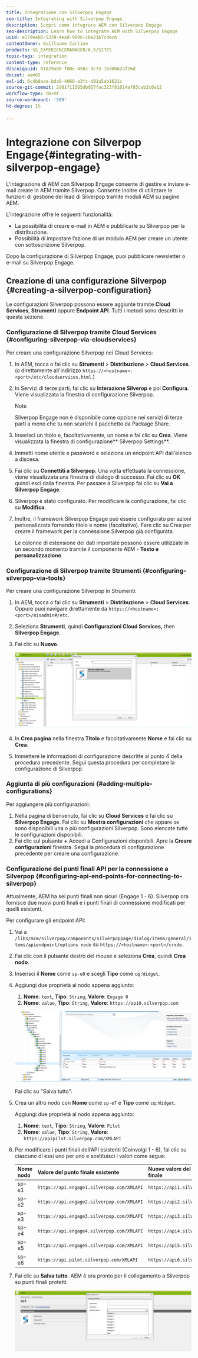 ```yaml
---
title: Integrazione con Silverpop Engage
seo-title: Integrating with Silverpop Engage
description: Scopri come integrare AEM con Silverpop Engage
seo-description: Learn how to integrate AEM with Silverpop Engage
uuid: e17deeb6-5339-4ead-9086-cbe2167cdec6
contentOwner: Guillaume Carlino
products: SG_EXPERIENCEMANAGER/6.5/SITES
topic-tags: integration
content-type: reference
discoiquuid: 01029a80-f80e-450c-9c73-16d0662af26d
docset: aem65
exl-id: 6c4b8aaa-bda0-4066-a3fc-d91a5ab1621c
source-git-commit: 2981f11565db957fac323f81014af83cab2c0a12
workflow-type: tm+mt
source-wordcount: '589'
ht-degree: 1%

---
```


# Integrazione con Silverpop Engage{#integrating-with-silverpop-engage}

<!-- THIS ENTIRE TOPIC APPEARS OBSOLETE BECAUSE SILVERPOP NO LONGER EXISTS AND THERE ARE NO REDIRECTS FOR THE DOWNLOAD URL BELOW THAT IS 404.
>[!NOTE]
>
>Silverpop integration is **not** available out of the box. You must download the Silverpop integration package `https://www.adobeaemcloud.com/content/marketplace/marketplaceProxy.html?packagePath=/content/companies/public/adobe/packages/aem620/product/cq-mcm-integrations-silverpop-content` from Package Share and install it on your instance. After you have installed the package, you can configure it as described in this document. -->

L’integrazione di AEM con Silverpop Engage consente di gestire e inviare e-mail create in AEM tramite Silverpop. Consente inoltre di utilizzare le funzioni di gestione dei lead di Silverpop tramite moduli AEM su pagine AEM.

L’integrazione offre le seguenti funzionalità:

* La possibilità di creare e-mail in AEM e pubblicarle su Silverpop per la distribuzione.
* Possibilità di impostare l’azione di un modulo AEM per creare un utente con sottoscrizione Silverpop.

Dopo la configurazione di Silverpop Engage, puoi pubblicare newsletter o e-mail su Silverpop Engage.

## Creazione di una configurazione Silverpop {#creating-a-silverpop-configuration}

Le configurazioni Silverpop possono essere aggiunte tramite **Cloud Services**, **Strumenti** oppure **Endpoint API**. Tutti i metodi sono descritti in questa sezione.

### Configurazione di Silverpop tramite Cloud Services {#configuring-silverpop-via-cloudservices}

Per creare una configurazione Silverpop nei Cloud Services:

1. In AEM, tocca o fai clic su **Strumenti** > **Distribuzione** > **Cloud Services**. (o direttamente all&#39;indirizzo `https://<hostname>:<port>/etc/cloudservices.html`.)
1. In Servizi di terze parti, fai clic su **Interazione Silverop** e poi **Configura**. Viene visualizzata la finestra di configurazione Silverpop.

   >[!NOTE]
   >
   >Silverpop Engage non è disponibile come opzione nei servizi di terze parti a meno che tu non scarichi il pacchetto da Package Share.

1. Inserisci un titolo e, facoltativamente, un nome e fai clic su **Crea**. Viene visualizzata la finestra di configurazione** Silverpop Settings**.
1. Immetti nome utente e password e seleziona un endpoint API dall&#39;elenco a discesa.
1. Fai clic su **Connettiti a Silverpop.** Una volta effettuata la connessione, viene visualizzata una finestra di dialogo di successo. Fai clic su **OK** quindi esci dalla finestra. Per passare a Silverpop fai clic su **Vai a Silverpop Engage**.
1. Silverpop è stato configurato. Per modificare la configurazione, fai clic su **Modifica**.
1. Inoltre, il framework Silverpop Engage può essere configurato per azioni personalizzate fornendo titolo e nome (facoltativo). Fare clic su Crea per creare il framework per la connessione Silverpop già configurata.

   Le colonne di estensione dei dati importate possono essere utilizzate in un secondo momento tramite il componente AEM - **Testo e personalizzazione**.

### Configurazione di Silverpop tramite Strumenti {#configuring-silverpop-via-tools}

Per creare una configurazione Silverpop in Strumenti:

1. In AEM, tocca o fai clic su **Strumenti** > **Distribuzione** > **Cloud Services**. Oppure puoi navigare direttamente da `https://<hostname>:<port>/misadmin#/etc`.
1. Seleziona **Strumenti**, quindi **Configurazioni Cloud Services,** then **Silverpop Engage**.
1. Fai clic su **Nuovo**.

   ![chlimage_1-6](assets/chlimage_1-6.jpeg)

1. In **Crea pagina** nella finestra **Titolo** e facoltativamente **Nome** e fai clic su **Crea**.
1. Immettere le informazioni di configurazione descritte al punto 4 della procedura precedente. Segui questa procedura per completare la configurazione di Silverpop.

### Aggiunta di più configurazioni {#adding-multiple-configurations}

Per aggiungere più configurazioni:

1. Nella pagina di benvenuto, fai clic su **Cloud Services** e fai clic su **Silverpop Engage**. Fai clic su **Mostra configurazioni** che appare se sono disponibili una o più configurazioni Silverpop. Sono elencate tutte le configurazioni disponibili.
1. Fai clic sul pulsante **+** Accedi a Configurazioni disponibili. Apre la **Creare configurazioni** finestra. Segui la procedura di configurazione precedente per creare una configurazione.

### Configurazione dei punti finali API per la connessione a Silverpop {#configuring-api-end-points-for-connecting-to-silverpop}

Attualmente, AEM ha sei punti finali non sicuri (Engage 1 - 6). Silverpop ora fornisce due nuovi punti finali e i punti finali di connessione modificati per quelli esistenti.

Per configurare gli endpoint API:

1. Vai a `/libs/mcm/silverpop/components/silverpoppage/dialog/items/general/items/apiendpoint/options node` su `https://<hostname>:<port>/crxde.`
1. Fai clic con il pulsante destro del mouse e seleziona **Crea**, quindi **Crea nodo**.
1. Inserisci il **Nome** come `sp-e0` e scegli **Tipo** come `cq:Widget`.
1. Aggiungi due proprietà al nodo appena aggiunto:

   1. **Nome**: `text`, **Tipo**: `String`, **Valore**: `Engage 0`
   1. **Nome**: `value`, **Tipo**: `String`, **Valore**: `https://api0.silverpop.com`

   ![chlimage_1-42](assets/chlimage_1-42.png)

   Fai clic su &quot;Salva tutto&quot;.

1. Crea un altro nodo con **Nome** come `sp-e7` e **Tipo** come `cq:Widget`.

   Aggiungi due proprietà al nodo appena aggiunto:

   1. **Nome**: `text`, **Tipo**: `String`, **Valore**: `Pilot`
   1. **Nome**: `value`, **Tipo**: `String`, **Valore**: `https://apipilot.silverpop.com/XMLAPI`

1. Per modificare i punti finali dell’API esistenti (Coinvolgi 1 - 6), fai clic su ciascuno di essi uno per uno e sostituisci i valori come segue:

   | **Nome nodo** | **Valore del punto finale esistente** | **Nuovo valore del punto finale** |
   |---|---|---|
   | sp-e1 | `https://api.engage1.silverpop.com/XMLAPI` | `https://api1.silverpop.com` |
   | sp-e2 | `https://api.engage2.silverpop.com/XMLAPI` | `https://api2.silverpop.com` |
   | sp-e3 | `https://api.engage3.silverpop.com/XMLAPI` | `https://api3.silverpop.com` |
   | sp-e4 | `https://api.engage4.silverpop.com/XMLAPI` | `https://api4.silverpop.com` |
   | sp-e5 | `https://api.engage5.silverpop.com/XMLAPI` | `https://api5.silverpop.com` |
   | sp-e6 | `https://api.pilot.silverpop.com/XMLAPI` | `https://api6.silverpop.com` |

1. Fai clic su **Salva tutto**. AEM è ora pronto per il collegamento a Silverpop su punti finali protetti.

   ![chlimage_1-7](assets/chlimage_1-7.jpeg)
